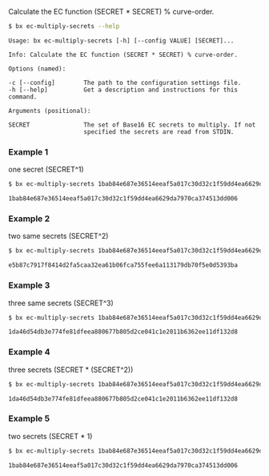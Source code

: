 Calculate the EC function (SECRET * SECRET) % curve-order.
```sh
$ bx ec-multiply-secrets --help
```
```
Usage: bx ec-multiply-secrets [-h] [--config VALUE] [SECRET]...          

Info: Calculate the EC function (SECRET * SECRET) % curve-order.         

Options (named):

-c [--config]        The path to the configuration settings file.        
-h [--help]          Get a description and instructions for this command.

Arguments (positional):

SECRET               The set of Base16 EC secrets to multiply. If not    
                     specified the secrets are read from STDIN.
```
### Example 1
one secret (SECRET^1)
```sh
$ bx ec-multiply-secrets 1bab84e687e36514eeaf5a017c30d32c1f59dd4ea6629da7970ca374513dd006
```
```
1bab84e687e36514eeaf5a017c30d32c1f59dd4ea6629da7970ca374513dd006
```
### Example 2
two same secrets (SECRET^2)
```sh
$ bx ec-multiply-secrets 1bab84e687e36514eeaf5a017c30d32c1f59dd4ea6629da7970ca374513dd006 1bab84e687e36514eeaf5a017c30d32c1f59dd4ea6629da7970ca374513dd006
```
```
e5b87c7917f8414d2fa5caa32ea61b06fca755fee6a113179db70f5e0d5393ba
```
### Example 3
three same secrets (SECRET^3)
```sh
$ bx ec-multiply-secrets 1bab84e687e36514eeaf5a017c30d32c1f59dd4ea6629da7970ca374513dd006 1bab84e687e36514eeaf5a017c30d32c1f59dd4ea6629da7970ca374513dd006 1bab84e687e36514eeaf5a017c30d32c1f59dd4ea6629da7970ca374513dd006
```
```
1da46d54db3e774fe81dfeea880677b805d2ce041c1e2011b6362ee11df132d8
```
### Example 4
three secrets (SECRET * (SECRET^2))
```sh
$ bx ec-multiply-secrets 1bab84e687e36514eeaf5a017c30d32c1f59dd4ea6629da7970ca374513dd006 e5b87c7917f8414d2fa5caa32ea61b06fca755fee6a113179db70f5e0d5393ba
```
```
1da46d54db3e774fe81dfeea880677b805d2ce041c1e2011b6362ee11df132d8
```
### Example 5
two secrets (SECRET * 1)
```sh
$ bx ec-multiply-secrets 1bab84e687e36514eeaf5a017c30d32c1f59dd4ea6629da7970ca374513dd006 0000000000000000000000000000000000000000000000000000000000000001
```
```
1bab84e687e36514eeaf5a017c30d32c1f59dd4ea6629da7970ca374513dd006
```
